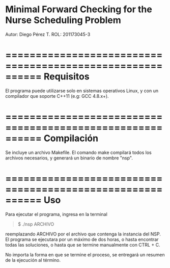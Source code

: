 # Minimal Forward Checking for the Nurse Scheduling Problem

Autor: Diego Pérez T.
ROL: 201173045-3

==========================================================
Requisitos
==========================================================
El programa puede utilizarse solo en sistemas operativos
Linux, y con un compilador que soporte C++11 (e.g: GCC 
4.8.x+).

==========================================================
Compilación
==========================================================
Se incluye un archivo Makefile. El comando make compilará 
todos los archivos necesarios, y generará un binario de
nombre "nsp". 

==========================================================
Uso
==========================================================
Para ejecutar el programa, ingresa en la terminal

>	$ ./nsp ARCHIVO

reemplazando ARCHIVO por el archivo que contenga la
instancia del NSP. El programa se ejecutara por un máximo
de dos horas, o hasta encontrar todas las soluciones, o
hasta que se termine manualmente con CTRL + C. 

No importa la forma en que se termine el proceso, se 
entregará un resumen de la ejecución al término.
